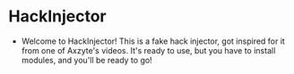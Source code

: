 # HackInjector
- Welcome to HackInjector! This is a fake hack injector, got inspired for it from one of Axzyte's videos. It's ready to use, but you have to install modules, and you'll be ready to go!
